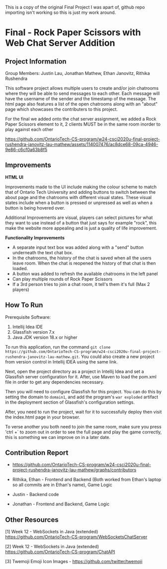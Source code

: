 This is a copy of the original Final Project I was apart of, github repo importing isn't working so this is just my work around.

# Final - Rock Paper Scissors with Web Chat Server Addition

## Project Information
Group Members: Justin Lau, Jonathan Mathew, Ethan Janovitz, Rithika Rushendra


This software project allows multiple users to create and/or join chatrooms where they will be able to send messages to each other. Each message will have the username of the sender and the timestamp of the message. The html page also features a list of the open chatrooms along with an "about" page which showcases the contributers to this project.

For the final we added onto the chat server assignment, we added a Rock Paper Scissors element to it, 2 clients MUST be in the same room inorder to play against each other

https://github.com/OntarioTech-CS-program/w24-csci2020u-final-project-rushendra-janovitz-lau-mathew/assets/114007476/ac8dce68-09ca-4946-9e86-c6cf0a63b8f5

## Improvements

**HTML UI**

Improvements made to the UI include making the colour scheme to match that of Ontario Tech University and adding buttons to switch between the about page and the chatrooms with different visual states. These visual states include when a button is pressed or unpressed as well as when a button is being hovered over.

Additional Improvements are visual, players can select pictures for what they want to use instead of a button that just says for example "rock", this make the website more appealing and is just a quality of life improvement.

**Functionality Improvements**

- A separate input text box was added along with a "send" button underneath the text chat box. 
- In the chatrooms, the history of the chat is saved when all the users leave room. When the chat is reopened the history of that chat is then loaded. 
- A button was added to refresh the available chatrooms in the left panel
- Can play multiple rounds of Rock Paper Scissors
- If a 3rd person tries to join a chat room, it tell's them it's full (Max 2 players)

## How To Run

Prerequisite Software:
1. Intellij Idea IDE
2. Glassfish version 7.x
3. Java JDK version 18.x or higher


To run this application, run the command `git clone https://github.com/OntarioTech-CS-program/w24-csci2020u-final-project-rushendra-janovitz-lau-mathew.git`. You could also create a new project from version control in Intellij IDEA using the same link.

Next, open the project directory as a project in Intellij Idea and set a Glassfish server configuration for it. After, use Maven to load the pom.xml file in order to get any dependencies necessary.

Then you will need to configure Glassfish for this project. You can do this by setting the domain to `domain1`, and add the program's `war exploded` artifact in the deployment section of Glassfish's configuration settings.

After, you need to run the project, wait for it to successfully deploy then visit the index.html page in your browser.

To verse another you both need to join the same room, make sure you press 'ctrl +` to zoom out in order to see the full page and play the game correctly, this is something we can improve on in a later date.
## Contribution Report

- https://github.com/OntarioTech-CS-program/w24-csci2020u-final-project-rushendra-janovitz-lau-mathew/graphs/contributors


- Rithika, Ethan - Frontend and Backend (Both worked from Ethan's laptop so all commits are in Ethan's name), Game Logic


- Justin - Backend code


- Jonathan - Frontend and Backend, Game Logic

## Other Resources

[1] Week 12 - WebSockets in Java (extended) https://github.com/OntarioTech-CS-program/WebSocketsChatServer

[2] Week 12 - WebSockets in Java (extended) https://github.com/OntarioTech-CS-program/ChatAPI

[3] Twemoji Emoji Icon Images - https://github.com/twitter/twemoji
